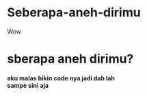 # Seberapa-aneh-dirimu
Wow
<html>
  <h1>sberapa aneh dirimu? </h1>
  <h4>aku malas bikin code nya jadi dah lah<br>sampe sini aja</h4>
</html>
